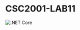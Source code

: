 # CSC2001-LAB11
![.NET Core](https://github.com/cardstriker/CSC2001-LAB11/workflows/.NET%20Core/badge.svg)
